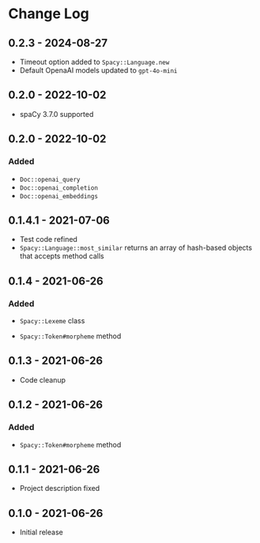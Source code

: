 # Change Log

## 0.2.3 - 2024-08-27
- Timeout option added to `Spacy::Language.new`
- Default OpenaAI models updated to `gpt-4o-mini`

## 0.2.0 - 2022-10-02
- spaCy 3.7.0 supported

## 0.2.0 - 2022-10-02
### Added
- `Doc::openai_query`
- `Doc::openai_completion`
- `Doc::openai_embeddings`

## 0.1.4.1 - 2021-07-06
- Test code refined
- `Spacy::Language::most_similar` returns an array of hash-based objects that accepts method calls

## 0.1.4 - 2021-06-26
### Added
- `Spacy::Lexeme` class

- `Spacy::Token#morpheme` method 
## 0.1.3 - 2021-06-26
- Code cleanup

## 0.1.2 - 2021-06-26
### Added
- `Spacy::Token#morpheme` method 

## 0.1.1 - 2021-06-26
- Project description fixed

## 0.1.0 - 2021-06-26
- Initial release
